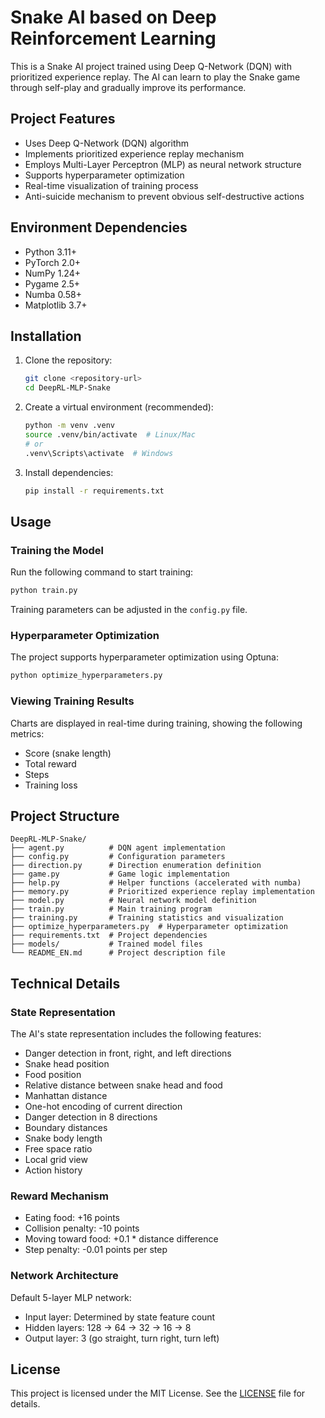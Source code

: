# Snake AI based on Deep Reinforcement Learning

This is a Snake AI project trained using Deep Q-Network (DQN) with prioritized experience replay. The AI can learn to play the Snake game through self-play and gradually improve its performance.

## Project Features

- Uses Deep Q-Network (DQN) algorithm
- Implements prioritized experience replay mechanism
- Employs Multi-Layer Perceptron (MLP) as neural network structure
- Supports hyperparameter optimization
- Real-time visualization of training process
- Anti-suicide mechanism to prevent obvious self-destructive actions

## Environment Dependencies

- Python 3.11+
- PyTorch 2.0+
- NumPy 1.24+
- Pygame 2.5+
- Numba 0.58+
- Matplotlib 3.7+

## Installation

1. Clone the repository:
   ```bash
   git clone <repository-url>
   cd DeepRL-MLP-Snake
   ```

2. Create a virtual environment (recommended):
   ```bash
   python -m venv .venv
   source .venv/bin/activate  # Linux/Mac
   # or
   .venv\Scripts\activate  # Windows
   ```

3. Install dependencies:
   ```bash
   pip install -r requirements.txt
   ```

## Usage

### Training the Model

Run the following command to start training:
```bash
python train.py
```

Training parameters can be adjusted in the `config.py` file.

### Hyperparameter Optimization

The project supports hyperparameter optimization using Optuna:
```bash
python optimize_hyperparameters.py
```

### Viewing Training Results

Charts are displayed in real-time during training, showing the following metrics:
- Score (snake length)
- Total reward
- Steps
- Training loss

## Project Structure

```
DeepRL-MLP-Snake/
├── agent.py          # DQN agent implementation
├── config.py         # Configuration parameters
├── direction.py      # Direction enumeration definition
├── game.py           # Game logic implementation
├── help.py           # Helper functions (accelerated with numba)
├── memory.py         # Prioritized experience replay implementation
├── model.py          # Neural network model definition
├── train.py          # Main training program
├── training.py       # Training statistics and visualization
├── optimize_hyperparameters.py  # Hyperparameter optimization
├── requirements.txt  # Project dependencies
├── models/           # Trained model files
└── README_EN.md      # Project description file
```

## Technical Details

### State Representation

The AI's state representation includes the following features:
- Danger detection in front, right, and left directions
- Snake head position
- Food position
- Relative distance between snake head and food
- Manhattan distance
- One-hot encoding of current direction
- Danger detection in 8 directions
- Boundary distances
- Snake body length
- Free space ratio
- Local grid view
- Action history

### Reward Mechanism

- Eating food: +16 points
- Collision penalty: -10 points
- Moving toward food: +0.1 * distance difference
- Step penalty: -0.01 points per step

### Network Architecture

Default 5-layer MLP network:
- Input layer: Determined by state feature count
- Hidden layers: 128 -> 64 -> 32 -> 16 -> 8
- Output layer: 3 (go straight, turn right, turn left)

## License

This project is licensed under the MIT License. See the [LICENSE](LICENSE) file for details.